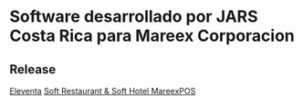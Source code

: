 # Software desarrollado por JARS Costa Rica para Mareex Corporacion

## Release
<a href="/mareex/eleventa">Eleventa</a>
<a href="/mareex/softrest">Soft Restaurant & Soft Hotel </a>
<a href="/mareex/mareexpos">MareexPOS</a>
